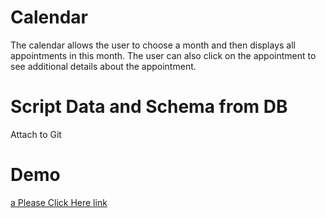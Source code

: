# Calendar
The calendar allows the user to choose a month and then                 displays all appointments in this month. The user can also click on the appointment to see additional details about the appointment.
# Script Data and Schema from DB
Attach to Git
# Demo
[a Please Click Here link](http://Calendar.paradaim.com)

